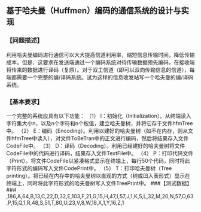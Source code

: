 ## 基于哈夫曼（Huffmen）编码的通信系统的设计与实现 ##
### 【问题描述】 ###
利用哈夫曼编码进行通信可以大大提高信道利用率，缩短信息传输时间，降低传输成本。但是，这要求在发送端通过一个编码系统对待传输数据预先编码，在接收端将传来的数据进行译码（复原）。对于双工信道（即可以双向传输信息的信道），每端都需要一个完整的编/译码系统。试为这样的信息收发站写一个哈夫曼的编/译码系统。
### 【基本要求】 ### 
一个完整的系统应具有以下功能：
（1） I：初始化（Initialization）。从终端读入字符集大小n，以及n个字符和n个权值，建立哈夫曼树，并将它存于文件hfmTree中。
（2） E：编码（Encoding）。利用以建好的哈夫曼树（如不在内存，则从文件hfmTree中读入），对文件ToBeTran中的正文进行编码，然后将结果存入文件CodeFile中。
（3） D：译码（Decoding）。利用已经建好的哈夫曼树将文件CodeFile中的代码进行译码，结果存入文件TextFile中。
（4） P：打印代码文件（Print）。将文件CodeFile以紧凑格式显示在终端上，每行50个代码，同时将此字符形式的编码写入文件CodePrint中。
（5） T：打印哈夫曼树（Tree printing）。将已经在内存中的哈夫曼树以直观的方式（树或凹入表形式）显示在终端上，同时将此字符形式的哈夫曼树写入文件TreePrint中。
###【测试数据】###
 ,186,A,64,B,13,C,22,D,32,E,103,F,21,G,15,H,47,I,57,J,1,K,5,L,32,M,20,N,57,O,63,P,15,Q,1,R,48,S,51,T,80,U,23,V,8,W,18,X,1,Y,16,Z,1
